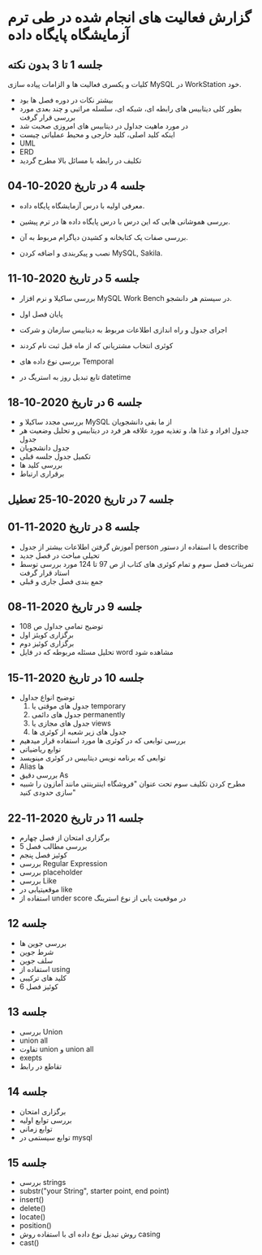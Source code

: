# گزارش فعالیت های انجام شده در طی ترم آزمایشگاه پایگاه داده

## جلسه 1 تا 3 بدون نکته

 کلیات و یکسری فعالیت ها و الزامات پیاده سازی MySQL در WorkStation خود.
- بیشتر نکات در دوره فصل ها بود
- بطور کلی دیتابیس های رابطه ای، شبکه ای، سلسله مراتبی و چند بعدی مورد بررسی قرار گرفت
- در مورد ماهیت جداول در دیتابیس های امروزی صحبت شد
- اینکه کلید اصلی، کلید خارجی و محیط عملیاتی چیست
- UML
- ERD
- تکلیف در رابطه با مسائل بالا مطرح گردید

## جلسه 4 در تاریخ 2020-10-04

- معرفی اولیه با درس آزمایشگاه پایگاه داده.

- بررسی هموشانی هایی که این درس با درس پایگاه داده ها در ترم پیشین.

- بررسی صفات یک کتابخانه و کشیدن دیاگرام مربوط به آن.

- نصب و پیکربندی و اضافه کردن MySQL, Sakila.

## جلسه 5 در تاریخ 2020-10-11
- بررسی ساکیلا و نرم افزار MySQL Work Bench در سیستم هر دانشجو.

- پایان فصل اول

- اجرای جدول و راه اندازی اطلاعات مربوط به دیتابیس سازمان و شرکت

- کوئری انتخاب مشتریانی که از ماه قبل ثبت نام کردند

- بررسی نوع داده های Temporal

- تابع تبدیل روز به استریگ در datetime

## جلسه 6 در تاریخ 2020-10-18
- بررسی مجدد ساکیلا و MySQL از ما بقی دانشجویان
- جدول افراد و غذا ها، و تغذیه مورد علاقه هر فرد در دیتابیس و تحلیل وضعیت هر جدول 
- جدول دانشجویان
- تکمیل جدول جلسه قبلی
- بررسی کلید ها
- برقراری ارتباط
## جلسه 7 در تاریخ 2020-10-25 تعطیل
## جلسه 8 در تاریخ 2020-11-01
- آموزش گرفتن اطلاعات بیشتر از جدول person با استفاده از دستور describe 
- تحیلی مباحث در فصل جدید
- تمرینات فصل سوم و تمام کوئری های کتاب از ص 97 تا 124 مورد بررسی توسط استاد قرار گرفت
- جمع بندی فصل جاری و قبلی

## جلسه 9 در تاریخ 2020-11-08
- توضیح تمامی جداول ص 108 
- برگزاری کویئز اول
- برگزاری کوئیز دوم
- تحلیل مسئله مربوطه که در فایل word مشاهده شود

## جلسه 10  در تاریخ 2020-11-15
- توضیح انواع جداول
  1. جدول های موقتی یا temporary 
  2.  جدول های دائمی permanently 
  3. جدول های مجازی یا views 
  4. جدول های زیر شعبه از کوئری ها
-  بررسی توابعی که در کوئری ها مورد استفاده قرار میدهیم
-  توابع ریاضیاتی
-  توابعی که برنامه نویس دیتابیس در کوئری مینویسد
-  Alias ها 
-  بررسی دقیق As 
-  مطرح کردن تکلیف سوم تحت عنوان "فروشگاه اینترینتی مانند آمازون را شبیه سازی حدودی کنید"

## جلسه 11 در تاریخ 2020-11-22
- برگزاری امتحان از فصل چهارم
- بررسی مطالب فصل 5
- کوئیز فصل پنجم
- بررسی Regular Expression
- بررسی placeholder
- بررسی Like
- موقعیتیابی در like
- استفاده از under score در موقعیت یابی از نوع استرینگ



## جلسه 12
- بررسی جوین ها
- شرط جوین
- سلف جوین
- استفاده از using
- کلید های ترکیبی
- کوئیز فصل 6

## جلسه 13 
- بررسی Union
- union all
- تفاوت union و union all
- exepts 
- تقاطع در رابط

## جلسه 14
- برگزاری امتحان
- بررسی توابع اولیه
- توابع زمانی
- توابع سیستمی در mysql

## جلسه 15 
- بررسی strings 
- substr("your String", starter point, end point)
- insert()
- delete()
- locate()
- position()
- روش تبدیل نوع داده ای با استفاده روش casing 
- cast()
